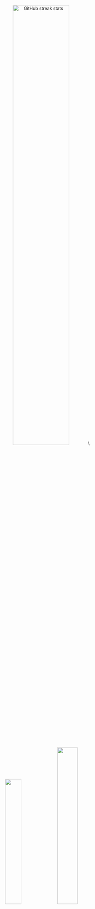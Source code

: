 <p align="center">
  <img src="https://streak-stats.demolab.com/?user=HenryCauan&theme=dracula" alt="GitHub streak stats" width="60%">\
</p>

##

<p align="center">
 <img src="https://github-readme-stats.vercel.app/api/top-langs/?username=HenryCauan&layout=compact&langs_count=8&theme=tokyonight" width="32%"/> <img src="https://github-readme-stats.vercel.app/api?username=HenryCauan&show_icons=true&theme=tokyonight" width="35.8%" />
</p>
